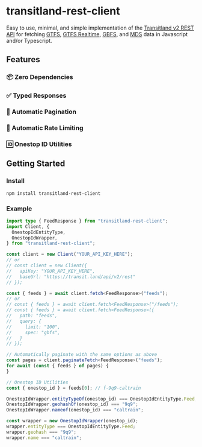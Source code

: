 # transitland-rest-client

Easy to use, minimal, and simple implementation of the [Transitland v2 REST API](https://www.transit.land/documentation/rest-api/) for fetching [GTFS](https://gtfs.org/schedule/), [GTFS Realtime](https://gtfs.org/realtime/), [GBFS](https://www.gbfs.org/), and [MDS](https://www.openmobilityfoundation.org/about-mds/) data in Javascript and/or Typescript.

## Features

### 📦 Zero Dependencies

### ✅ Typed Responses

### 📃 Automatic Pagination

### 🚦 Automatic Rate Limiting

### 🆔 Onestop ID Utilities

## Getting Started

### Install

`npm install transitland-rest-client`

### Example

```typescript
import type { FeedResponse } from "transitland-rest-client";
import Client, {
  OnestopIdEntityType,
  OnestopIdWrapper,
} from "transitland-rest-client";

const client = new Client("YOUR_API_KEY_HERE");
// or
// const client = new Client({
//   apiKey: "YOUR_API_KEY_HERE",
//   baseUrl: "https://transit.land/api/v2/rest"
// });

const { feeds } = await client.fetch<FeedResponse>("feeds");
// or
// const { feeds } = await client.fetch<FeedResponse>("/feeds");
// const { feeds } = await client.fetch<FeedResponse>({
//   path: "feeds",
//   query: {
//     limit: "100",
//     spec: "gbfs",
//   }
// });

// Automatically paginate with the same options as above
const pages = client.paginateFetch<FeedResponse>("feeds");
for await (const { feeds } of pages) {
}

// Onestop ID Utilities
const { onestop_id } = feeds[0]; // f-9q9-caltrain

OnestopIdWrapper.entityTypeOf(onestop_id) === OnestopIdEntityType.Feed;
OnestopIdWrapper.geohashOf(onestop_id) === "9q9";
OnestopIdWrapper.nameof(onestop_id) === "caltrain";

const wrapper = new OnestopIdWrapper(onestop_id);
wrapper.entityType === OnestopIdEntityType.Feed;
wrapper.geohash === "9q9";
wrapper.name === "caltrain";
```
